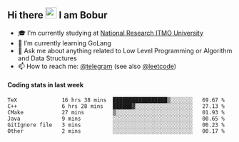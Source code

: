 ## Hi there <img src="https://media.giphy.com/media/hvRJCLFzcasrR4ia7z/giphy.gif" width="25px" height="25px"> I am Bobur

- :mortar_board: I’m currently studying at [National Research ITMO University](https://itmo.ru/)
- :seedling: I’m currently learning GoLang
- :speech_balloon: Ask me about anything related to Low Level Programming or Algorithm and Data Structures
- :mailbox: How to reach me: [@telegram](https://t.me/octoant) (see also [@leetcode](https://leetcode.com/octoant/))    

#### Coding stats in last week

<!--START_SECTION:waka-->

```text
TeX              16 hrs 38 mins  █████████████████▒░░░░░░░   69.67 %
C++              6 hrs 28 mins   ██████▓░░░░░░░░░░░░░░░░░░   27.13 %
CMake            27 mins         ▒░░░░░░░░░░░░░░░░░░░░░░░░   01.93 %
Java             9 mins          ░░░░░░░░░░░░░░░░░░░░░░░░░   00.65 %
GitIgnore file   3 mins          ░░░░░░░░░░░░░░░░░░░░░░░░░   00.23 %
Other            2 mins          ░░░░░░░░░░░░░░░░░░░░░░░░░   00.17 %
```

<!--END_SECTION:waka-->
